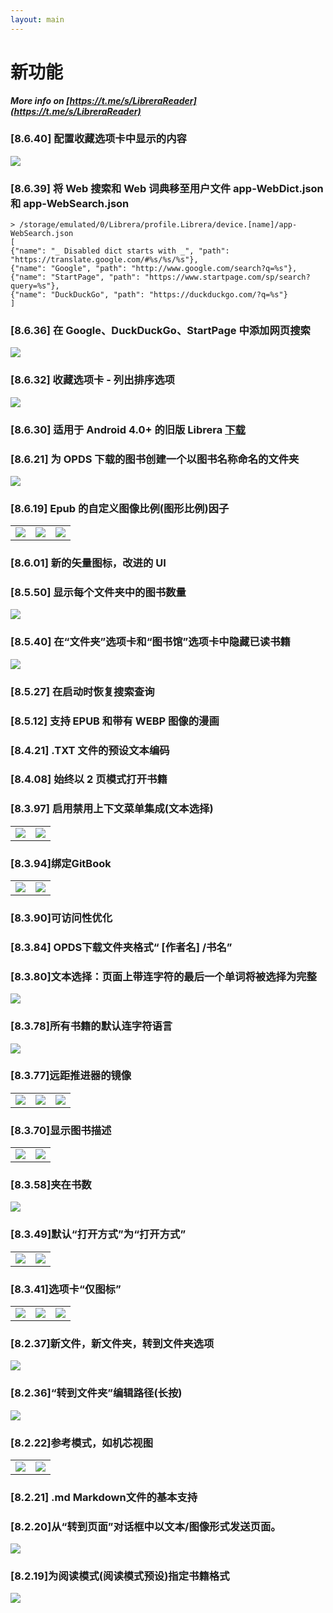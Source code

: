 ```yaml
---
layout: main
---
```


# 新功能

<b><i>More info on [https://t.me/s/LibreraReader](https://t.me/s/LibreraReader)</i></b>


### [8.6.40] 配置收藏选项卡中显示的内容
<img class="i" src="8.6.40.png" />

### [8.6.39] 将 Web 搜索和 Web 词典移至用户文件 app-WebDict.json 和 app-WebSearch.json

```
> /storage/emulated/0/Librera/profile.Librera/device.[name]/app-WebSearch.json
[
{"name": "_ Disabled dict starts with _", "path": "https://translate.google.com/#%s/%s/%s"},
{"name": "Google", "path": "http://www.google.com/search?q=%s"},
{"name": "StartPage", "path": "https://www.startpage.com/sp/search?query=%s"},
{"name": "DuckDuckGo", "path": "https://duckduckgo.com/?q=%s"}
]
```

### [8.6.36] 在 Google、DuckDuckGo、StartPage 中添加网页搜索
<img class="i" src="8.6.36.png" />


### [8.6.32] 收藏选项卡 - 列出排序选项
<img class="i" src="8.6.32.png" />

### [8.6.30] 适用于 Android 4.0+ 的旧版 Librera [下载](https://github.com/foobnix/LibreraReader/releases/)
### [8.6.21] 为 OPDS 下载的图书创建一个以图书名称命名的文件夹
<img class="i" src="8.6.21.png" />

### [8.6.19] Epub 的自定义图像比例(图形比例)因子

||||
|-|-|-|
|![](8.6.19a.png)|![](8.6.19.png)|![](8.6.19b.png)|

### [8.6.01] 新的矢量图标，改进的 UI
### [8.5.50] 显示每个文件夹中的图书数量
<img class="i" src="8.5.50.png" />

### [8.5.40] 在“文件夹”选项卡和“图书馆”选项卡中隐藏已读书籍
<img class="i" src="8.5.40.png" />


### [8.5.27] 在启动时恢复搜索查询

### [8.5.12] 支持 EPUB 和带有 WEBP 图像的漫画
### [8.4.21] .TXT 文件的预设文本编码
### [8.4.08] 始终以 2 页模式打开书籍

### [8.3.97] 启用禁用上下文菜单集成(文本选择)
|||
|-|-|
|![](8.3.97a.png)|![](8.3.97b.png)|

### [8.3.94]绑定GitBook

|||
|-|-|
|![](8.3.94a.png)|![](8.3.94b.png)|

### [8.3.90]可访问性优化

### [8.3.84] OPDS下载文件夹格式“ [作者名] /书名”

### [8.3.80]文本选择：页面上带连字符的最后一个单词将被选择为完整

<img class="i" src="8.3.80.png" />

### [8.3.78]所有书籍的默认连字符语言

<img class="i" src="8.3.78.png" />

### [8.3.77]远距推进器的镜像

||||
|-|-|-|
|![](8.3.77c.jpg)|![](8.3.77a.jpg)|![](8.3.77b.jpg)|

### [8.3.70]显示图书描述

|||
|-|-|
|![](8.3.70a.jpg)|![](8.3.70b.jpg)|


### [8.3.58]夹在书数

<img class="i" src="8.3.58.jpg" />

### [8.3.49]默认“打开方式”为“打开方式”

|||
|-|-|
|![](8.3.49a.jpg)|![](8.3.49b.jpg)|


### [8.3.41]选项卡“仅图标”

||||
|-|-|-|
|![](8.3.41a.jpg)|![](8.3.41b.jpg)|![](8.3.41c.jpg)|


### [8.2.37]新文件，新文件夹，转到文件夹选项

<img class="i" src="8.2.37.jpg" />

### [8.2.36]“转到文件夹”编辑路径(长按)

<img class="i" src="8.2.36.jpg" />


### [8.2.22]参考模式，如机芯视图

|||
|-|-|
|![](8.2.22a.jpg)|![](8.2.22b.jpg)|

### [8.2.21] .md Markdown文件的基本支持

### [8.2.20]从“转到页面”对话框中以文本/图像形式发送页面。

<img class="i" src="8.2.20.jpg" />

### [8.2.19]为阅读模式(阅读模式预设)指定书籍格式

<img class="i" src="8.2.19.png" />
